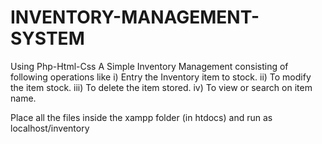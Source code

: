 # INVENTORY-MANAGEMENT-SYSTEM
Using Php-Html-Css
A Simple Inventory Management consisting of following operations like
i) Entry the Inventory item to stock.
ii) To modify the item stock.
iii) To delete the item stored.
iv) To view or search on item name.

Place all the files inside the xampp folder (in htdocs) and run as localhost/inventory 
